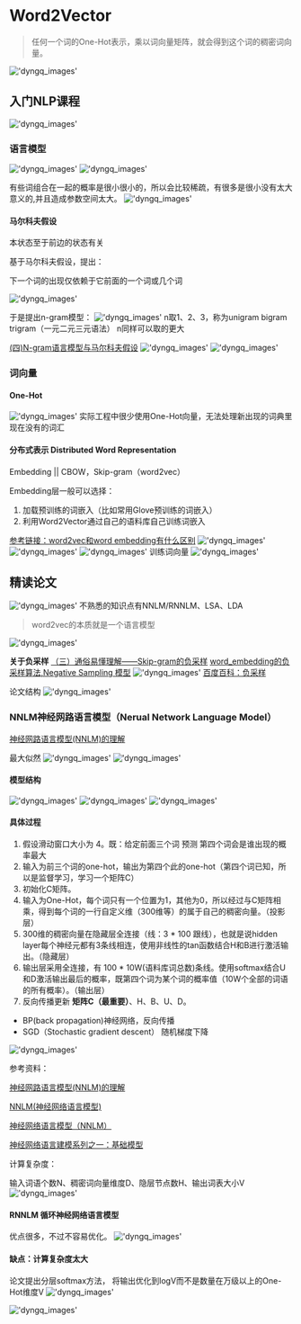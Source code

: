 # Word2Vector

> 任何一个词的One-Hot表示，乘以词向量矩阵，就会得到这个词的稠密词向量。

!['dyngq_images'](images/dyngq_2019-10-09-16-47-42.png)

## 入门NLP课程

!['dyngq_images'](images/dyngq_2019-10-09-16-50-10.png)

### 语言模型

!['dyngq_images'](images/dyngq_2019-10-09-16-51-01.png)
!['dyngq_images'](images/dyngq_2019-10-09-17-02-29.png)

有些词组合在一起的概率是很小很小的，所以会比较稀疏，有很多是很小没有太大意义的,并且造成参数空间太大。
!['dyngq_images'](images/dyngq_2019-10-09-17-03-55.png)

#### 马尔科夫假设

本状态至于前边的状态有关

基于马尔科夫假设，提出：

下一个词的出现仅依赖于它前面的一个词或几个词

!['dyngq_images'](images/dyngq_2019-10-09-17-14-53.png)

于是提出n-gram模型：
!['dyngq_images'](images/dyngq_2019-10-09-20-19-23.png)
n取1、2、3，称为unigram bigram trigram（一元二元三元语法）
n同样可以取的更大

[(四)N-gram语言模型与马尔科夫假设](https://blog.csdn.net/hao5335156/article/details/82730983)
!['dyngq_images'](images/dyngq_2019-10-09-20-06-15.png)
!['dyngq_images'](images/dyngq_2019-10-09-21-03-42.png)

### 词向量

#### One-Hot

!['dyngq_images'](images/dyngq_2019-10-09-21-11-04.png)
实际工程中很少使用One-Hot向量，无法处理新出现的词典里现在没有的词汇

#### 分布式表示 Distributed Word Representation

Embedding || CBOW，Skip-gram（word2vec）

Embedding层一般可以选择：

1. 加载预训练的词嵌入（比如常用Glove预训练的词嵌入）
2. 利用Word2Vector通过自己的语料库自己训练词嵌入

[参考链接：word2vec和word embedding有什么区别](https://www.zhihu.com/question/53354714)
!['dyngq_images'](images/dyngq_2019-10-09-21-34-53.png)
!['dyngq_images'](images/dyngq_2019-10-09-21-46-53.png)
!['dyngq_images'](images/dyngq_2019-10-09-21-48-10.png)
训练词向量
!['dyngq_images'](images/dyngq_2019-10-09-21-49-38.png)

## 精读论文

!['dyngq_images'](images/dyngq_2019-10-10-11-40-46.png)
不熟悉的知识点有NNLM/RNNLM、LSA、LDA

> word2vec的本质就是一个语言模型

!['dyngq_images'](images/dyngq_2019-10-10-17-26-59.png)

**关于负采样**
[（三）通俗易懂理解——Skip-gram的负采样](https://zhuanlan.zhihu.com/p/39684349)
[word_embedding的负采样算法,Negative Sampling 模型](http://www.imooc.com/article/41635)
!['dyngq_images'](images/dyngq_2019-10-10-19-45-11.png)
[百度百科：负采样](https://baike.baidu.com/item/负采样/22884020?fr=aladdin)

论文结构
!['dyngq_images'](images/dyngq_2019-10-10-20-50-11.png)

### NNLM神经网路语言模型（Nerual Network Language Model）

[神经网路语言模型(NNLM)的理解](https://blog.csdn.net/lilong117194/article/details/82018008)

最大似然
!['dyngq_images'](images/dyngq_2019-10-10-21-55-29.png)
!['dyngq_images'](images/dyngq_2019-10-10-21-57-47.png)

#### 模型结构

!['dyngq_images'](images/dyngq_2019-10-11-11-26-55.png)
!['dyngq_images'](images/dyngq_2019-10-11-20-04-05.png)
!['dyngq_images'](images/dyngq_2019-10-11-20-54-48.png)

#### 具体过程

1. 假设滑动窗口大小为 4。既：给定前面三个词 预测 第四个词会是谁出现的概率最大
2. 输入为前三个词的one-hot，输出为第四个此的one-hot（第四个词已知，所以是监督学习，学习一个矩阵C）
3. 初始化C矩阵。
4. 输入为One-Hot，每个词只有一个位置为1，其他为0，所以经过与C矩阵相乘，得到每个词的一行自定义维（300维等）的属于自己的稠密向量。（投影层）
5. 300维的稠密向量在隐藏层全连接（线：3 * 100 跟线），也就是说hidden layer每个神经元都有3条线相连，使用非线性的tan函数结合H和B进行激活输出。（隐藏层）
6. 输出层采用全连接，有 100 * 10W(语料库词总数)条线。使用softmax结合U和D激活输出最后的概率，既第四个词为某个词的概率值（10W个全部的词语的所有概率）。（输出层）
7. 反向传播更新 **矩阵C（最重要）**、H、B、U、D。

* BP(back propagation)神经网络，反向传播
* SGD（Stochastic gradient descent） 随机梯度下降

!['dyngq_images'](images/dyngq_2019-10-11-21-46-44.png)

参考资料：

[神经网路语言模型(NNLM)的理解](https://blog.csdn.net/lilong117194/article/details/82018008)

[NNLM(神经网络语言模型)](https://blog.csdn.net/maqunfi/article/details/84455434)

[神经网络语言模型（NNLM）](https://www.jianshu.com/p/c28517cdfb3d)

[神经网络语言建模系列之一：基础模型](https://www.jianshu.com/p/a02ea64d6459)

计算复杂度：

输入词语个数N、稠密词向量维度D、隐层节点数H、输出词表大小V
!['dyngq_images'](images/dyngq_2019-10-12-10-52-28.png)

#### RNNLM 循环神经网络语言模型

优点很多，不过不容易优化。
!['dyngq_images'](images/dyngq_2019-10-12-11-47-30.png)

#### 缺点：计算复杂度太大

论文提出分层softmax方法， 将输出优化到logV而不是数量在万级以上的One-Hot维度V
!['dyngq_images'](images/dyngq_2019-10-12-11-50-17.png)

!['dyngq_images'](images/dyngq_2019-10-12-11-52-02.png)
